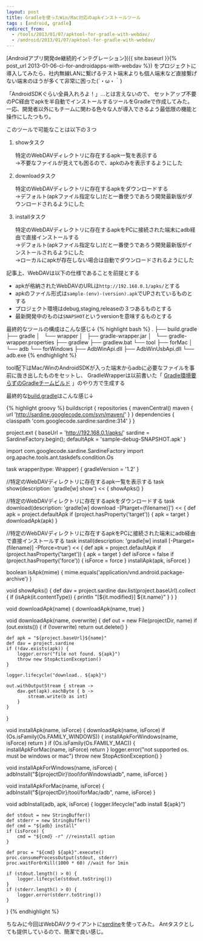 ```yaml
---
layout: post
title: Gradleを使ったWin/Mac対応のapkインストールツール
tags : [android, gradle]
redirect_from: 
  - /tools/2013/01/07/apktool-for-gradle-with-webdav/
  - /android/2013/01/07/apktool-for-gradle-with-webdav/
---
```


[Androidアプリ開発de継続的インテグレーション]({{ site.baseurl }}{% post_url 2013-01-06-ci-for-androidapps-with-webdav %})
をプロジェクトに導入してみたら、社内無線LANに繋げるテスト端末よりも個人端末など直接繋げない端末のほうが多くて非常に困った(´・ω・｀)

「AndroidSDKぐらい全員入れろよ！」…とは言えないので、
セットアップ不要のPC経由でapkを半自動でインストールするツールをGradleで作成してみた。
一応、開発者以外にもチームに関わる色々な人が導入できるよう最低限の機能と操作にしたつもり。


このツールで可能なことは以下の３つ

1. showタスク

	特定のWebDAVディレクトリに存在するapk一覧を表示する  
	→不要なファイルが見えても困るので、apkのみを表示するようにした

2. downloadタスク

	特定のWebDAVディレクトリに存在するapkをダウンロードする  
	→デフォルト(apkファイル指定なし)だと一番使うであろう開発最新版がダウンロードされるようにした

3. installタスク

	特定のWebDAVディレクトリに存在するapkをPCに接続された端末にadb経由で直接インストールする  
	→デフォルト(apkファイル指定なし)だと一番使うであろう開発最新版がインストールされるようにした  
	→ローカルにapkが存在しない場合は自動でダウンロードされるようにした

記事上、WebDAVは以下の仕様であることを前提とする

* apkが格納されたWebDAVのURLは`http://192.168.0.1/apks/`とする
* apkのファイル形式は`sample-(env)-(version).apk`でUPされているものとする
* プロジェクト環境はdebug,staging,releaseの３つあるものとする
* 最新開発中のものは`SNAPSHOT`というversionを意味するものとする


最終的なツールの構成はこんな感じ↓
{% highlight bash %}
.
├── build.gradle
├── gradle
│   └── wrapper
│       ├── gradle-wrapper.jar
│       └── gradle-wrapper.properties
├── gradlew
├── gradlew.bat
└── tool
    ├── forMac
    │   └── adb
    └── forWindows
        ├── AdbWinApi.dll
        ├── AdbWinUsbApi.dll
        └── adb.exe
{% endhighlight %}

tool配下はMac/WinのAndroidSDKが入った端末からadbに必要なファイルを事前に抜き出したものをセットし、
GradleWrapperは以前書いた「
[Gradle環境要らずのGradleチームビルド](/groovy/2013/01/04/gradle-wrapper/)
」のやり方で生成する


最終的な[build.gradle](https://gist.github.com/4518163)はこんな感じ↓

{% highlight groovy %}
buildscript {
    repositories {
        mavenCentral()
        maven {
        	url 'http://sardine.googlecode.com/svn/maven/'
        }
    }
    dependencies {
        classpath 'com.googlecode.sardine:sardine:314'
    }
}

project.ext {
	baseUrl = 'http://192.168.0.1/apks/'
	sardine = SardineFactory.begin();
	defaultApk = 'sample-debug-SNAPSHOT.apk'
}

import com.googlecode.sardine.SardineFactory
import org.apache.tools.ant.taskdefs.condition.Os

task wrapper(type: Wrapper) {
  gradleVersion = '1.2'
}

//特定のWebDAVディレクトリに存在するapk一覧を表示する
task show(description: 'gradle[w] show') << {
	showApks()
}

//特定のWebDAVディレクトリに存在するapkをダウンロードする
task download(description: 'gradle[w] download -[Ptarget=(filename)]') << {
	def apk = project.defaultApk
	if (project.hasProperty('target')) {
		apk = target
	}
	downloadApk(apk)
}

//特定のWebDAVディレクトリに存在するapkをPCに接続された端末にadb経由で直接インストールする
task install(description: 'gradle[w] install [-Ptarget=(filename)] -Pforce=true') << {
	def apk = project.defaultApk
	if (project.hasProperty('target')) {
		apk = target
	}
	def isForce = false
	if (project.hasProperty('force')) {
		isForce = force
	}
	installApk(apk, isForce)
}

boolean isApk(mime) {
	mime.equals('application/vnd.android.package-archive')
}

void showApks() {
	def dav = project.sardine
	dav.list(project.baseUrl).collect {
		if (isApk(it.contentType)) {
			println "[${it.modified}] ${it.name}"
		}
	}
}

void downloadApk(name) {
	downloadApk(name, true)
}

void downloadApk(name, overwrite) {
	def out = new File(projectDir, name)
	if (out.exists()) {
		if (!overwrite) return
		out.delete()
	}

	def apk = "${project.baseUrl}${name}"
	def dav = project.sardine
	if (!dav.exists(apk)) {
		logger.error("file not found. ${apk}")
		throw new StopActionException()
	}

	logger.lifecycle("download.. ${apk}")

	out.withOutputStream { stream ->
		dav.get(apk).eachByte { b ->
        	stream.write(b as int)
    	}
	}
}

void installApk(name, isForce) {
	downloadApk(name, isForce)
	if (Os.isFamily(Os.FAMILY_WINDOWS)) {
		installApkForWindows(name, isForce)
		return
	}
	if (Os.isFamily(Os.FAMILY_MAC)) {
		installApkForMac(name, isForce)
		return
	}
	logger.error("not supported os. must be windows or mac")
	throw new StopActionException()
}

void installApkForWindows(name, isForce) {
	adbInstall("${projectDir}\\tool\\forWindows\\adb", name, isForce)
}

void installApkForMac(name, isForce) {
	adbInstall("${projectDir}/tool/forMac/adb", name, isForce)
}

void adbInstall(adb, apk, isForce) {
	logger.lifecycle("adb install ${apk}")

	def stdout = new StringBuffer()
	def stderr = new StringBuffer()
	def cmd = "${adb} install"
	if (isForce) {
		cmd = "${cmd} -r" //reinstall option
	}

	def proc = "${cmd} ${apk}".execute()
	proc.consumeProcessOutput(stdout, stderr)
	proc.waitForOrKill(1000 * 60) //wait for 1min

	if (stdout.length() > 0) {
		logger.lifecycle(stdout.toString())
	}
	if (stderr.length() > 0) {
		logger.error(stderr.toString())
	}
}
{% endhighlight %}

ちなみに今回はWebDAVクライアントに[serdine](http://code.google.com/p/sardine/)を使ってみた。
Antタスクとしても提供しているので、簡潔で良い感じ。
